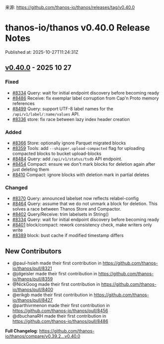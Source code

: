 来源: https://github.com/thanos-io/thanos/releases/tag/v0.40.0

# thanos-io/thanos v0.40.0 Release Notes

Published at: 2025-10-27T11:24:31Z

## [v0.40.0](https://github.com/thanos-io/thanos/tree/release-0.40) - 2025 10 27

### Fixed

- [#8334](https://github.com/thanos-io/thanos/pull/8334) Query: wait for initial endpoint discovery before becoming ready
- [#8486](https://github.com/thanos-io/thanos/pull/8486) Receive: fix exemplar label corruption from Cap'n Proto memory references
- [#8499](https://github.com/thanos-io/thanos/pull/8499) Query: support UTF-8 label names for the `/api/v1/label/:name/values` API.
- [#8336](https://github.com/thanos-io/thanos/pull/8336) store: fix race between lazy index header creation

### Added

- [#8366](https://github.com/thanos-io/thanos/pull/8366) Store: optionally ignore Parquet migrated blocks
- [#8359](https://github.com/thanos-io/thanos/pull/8359) Tools: add `--shipper.upload-compacted` flag for uploading compacted blocks to bucket upload-blocks
- [#8484](https://github.com/thanos-io/thanos/pull/8484) Query: add `/api/v1/status/tsdb` API endpoint.
- [#8454](https://github.com/thanos-io/thanos/pull/8454) Compact: ensure we don't mark blocks for deletion again after just deleting them
- [#8410](https://github.com/thanos-io/thanos/pull/8410) Compact: ignore blocks with deletion mark in partial deletes

### Changed

- [#8370](https://github.com/thanos-io/thanos/pull/8370) Query: announced labelset now reflects relabel-config
- [#8464](https://github.com/thanos-io/thanos/pull/8464) Query: assume that we do not unmark a block for deletion. This solves a race between Thanos Store and Compactor.
- [#8402](https://github.com/thanos-io/thanos/pull/8402) Query/Receive: trim labelsets in String()
- [#8334](https://github.com/thanos-io/thanos/pull/8334) Query: wait for initial endpoint discovery before becoming ready
- [#8401](https://github.com/thanos-io/thanos/pull/8401) block/compact: rework consistency check, make writers only write
- [#8389](https://github.com/thanos-io/thanos/pull/8389) block: bust cache if modified timestamp differs

## New Contributors
* @paul-hsieh made their first contribution in https://github.com/thanos-io/thanos/pull/8321
* @jdgeisler made their first contribution in https://github.com/thanos-io/thanos/pull/8359
* @NickGoog made their first contribution in https://github.com/thanos-io/thanos/pull/8400
* @erikgb made their first contribution in https://github.com/thanos-io/thanos/pull/8427
* @parthivrmenon made their first contribution in https://github.com/thanos-io/thanos/pull/8456
* @dbuchanaRH made their first contribution in https://github.com/thanos-io/thanos/pull/8486

**Full Changelog**: https://github.com/thanos-io/thanos/compare/v0.39.2...v0.40.0